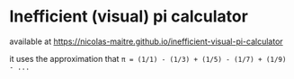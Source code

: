 # Inefficient (visual) pi calculator
available at https://nicolas-maitre.github.io/inefficient-visual-pi-calculator

it uses the approximation that `π = (1/1) - (1/3) + (1/5) - (1/7) + (1/9) - ...`